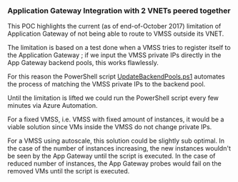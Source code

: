 ### Application Gateway Integration with 2 VNETs peered together ###

This POC highlights the current (as of end-of-October 2017) limitation of Application Gateway of
not being able to route to VMSS outside its VNET.

The limitation is based on a test done when a VMSS tries to register itself to the Application Gateway ;
if we input the VMSS private IPs directly in the App Gateway backend pools, this works flawlessly.

For this reason the PowerShell script [UpdateBackendPools.ps1](UpdateBackendPools.ps1) automates
the process of matching the VMSS private IPs to the backend pool.


Until the limitation is lifted we could run the PowerShell script every few minutes via
Azure Automation.

For a fixed VMSS, i.e. VMSS with fixed amount of instances, it would be a viable solution since
VMs inside the VMSS do not change private IPs.

For a VMSS using autoscale, this solution could be slightly sub optimal.  In the case of the number
of instances increasing, the new instances wouldn't be seen by the App Gateway until the script is
executed.  In the case of reduced number of instances, the App Gateway probes would fail on the removed
VMs until the script is executed.